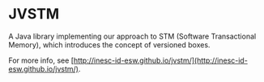 JVSTM
=====

A Java library implementing our approach to STM (Software Transactional Memory), which introduces the concept of versioned boxes.

For more info, see [http://inesc-id-esw.github.io/jvstm/](http://inesc-id-esw.github.io/jvstm/).
